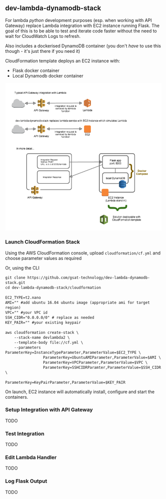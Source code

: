 ## dev-lambda-dynamodb-stack

For lambda _python_ development purposes (esp. when working with API Gateway) replace Lambda integration with EC2 instance running Flask. The goal of this is to be able to test and iterate code faster without the need to wait for CloudWatch Logs to refresh.

Also includes a dockerised DynamoDB container (you don't _have_ to use this though - it's just there if you need it)

CloudFormation template deploys an EC2 instance with:

- Flask docker container
- Local Dynamodb docker container

![alt tag](https://raw.githubusercontent.com/gsat-technology/dev-lambda-dynamodb-stack/master/resources/high-level-architecture-diagram.png)

### Launch CloudFormation Stack

Using the AWS CloudFormation console, upload `cloudformation/cf.yml` and choose parameter values as required

Or, using the CLI

```
git clone https://github.com/gsat-technology/dev-lambda-dynamodb-stack.git
cd dev-lambda-dynamodb-stack/cloudformation

EC2_TYPE=t2.nano
AMI="" #add ubuntu 16.04 ubuntu image (appropriate ami for target region)
VPC="" #your VPC id
SSH_CIDR="0.0.0.0/0" # replace as needed
KEY_PAIR="" #your existing keypair

aws cloudformation create-stack \
    --stack-name devlambda2 \
    --template-body file://cf.yml \
    --parameters ParameterKey=InstanceTypeParameter,ParameterValue=$EC2_TYPE \
                 ParameterKey=UbuntuAMIParameter,ParameterValue=$AMI \
                 ParameterKey=VPCParameter,ParameterValue=$VPC \
                 ParameterKey=SSHCIDRParamter,ParameterValue=$SSH_CIDR \
                 ParameterKey=KeyPairParameter,ParameterValue=$KEY_PAIR
```

On launch, EC2 instance will automatically install, configure and start the containers. 

### Setup Integration with API Gateway
TODO

### Test Integration
TODO

### Edit Lambda Handler
TODO

### Log Flask Output
TODO






